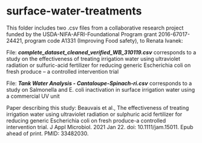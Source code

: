 # surface-water-treatments

This folder includes two .csv files from a collaborative research project funded by the USDA-NIFA-AFRI-Foundational Program grant 2016-67017-24421, program code A1331 (Improving Food safety), to Renata Ivanek:

File: ***complete_dataset_cleaned_verified_WB_310119.csv*** corresponds to a study on the effectiveness of treating irrigation water using ultraviolet radiation or sulfuric-acid fertilizer for reducing generic Escherichia coli on fresh produce – a controlled intervention trial

File: ***Tank Water Analysis - Cantaloupe-Spinach-ri.csv*** corresponds to a study on 
Salmonella and E. coli inactivation in surface irrigation water using a commercial UV unit

Paper describing this study: Beauvais et al., The effectiveness of treating irrigation water using ultraviolet radiation or sulphuric acid fertilizer for reducing generic Escherichia coli on fresh produce-a controlled intervention trial. J Appl Microbiol. 2021 Jan 22. doi: 10.1111/jam.15011. Epub ahead of print. PMID: 33482030.
